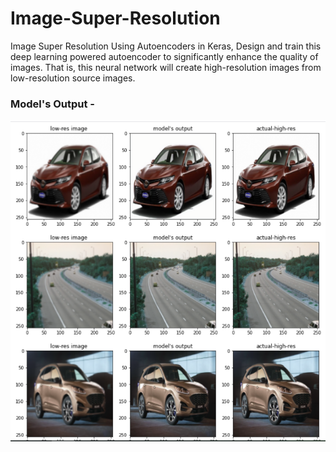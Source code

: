 # Image-Super-Resolution
Image Super Resolution Using Autoencoders in Keras, Design and train this deep learning powered autoencoder to significantly enhance the quality of images. That is, this neural network will create high-resolution images from low-resolution source images.


### Model's Output -
![](https://github.com/anuj-glitch/Image-Super-Resolution/blob/master/Models%20output.PNG)
